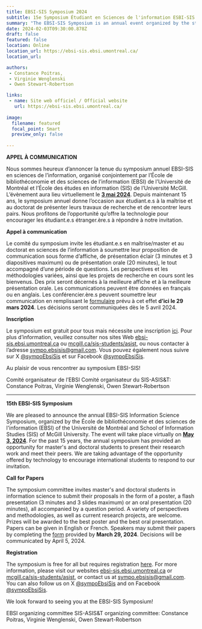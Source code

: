 ```yaml
---
title: EBSI-SIS Symposium 2024
subtitle: 15e Symposium Étudiant en Sciences de l'information ESBI-SIS / 15th EBSI-SIS Student Symposium in Information Studies 
summary: "The EBSI-SIS Symposium is an annual event organized by the student of the École de bibliothéconomie et des sciences de l'information (Université de Montréal) and the School of Information Studies (McGill University)"
date: 2024-02-03T09:30:00.878Z
draft: false
featured: false
location: Online
location_url: https://ebsi-sis.ebsi.umontreal.ca/
location_url: 

authors:
 - Constance Poitras, 
 - Virginie Wenglenski
 - Owen Stewart-Robertson 

links:
 - name: Site web officiel / Official website
   url: https://ebsi-sis.ebsi.umontreal.ca/
   
image:
  filename: featured
  focal_point: Smart
  preview_only: false
 
---
```


<b>APPEL À COMMUNICATION</b>

Nous sommes heureux d’annoncer la tenue du symposium annuel EBSI-SIS en sciences de l’information, organisé conjointement par l’École de bibliothéconomie et des sciences de l’information (EBSI) de l’Université de Montréal et l’École des études en information (SIS) de l’Université McGill. L’évènement aura lieu virtuellement le <b><u>3 mai 2024</u></b>. Depuis maintenant 15 ans, le symposium annuel donne l’occasion aux étudiant.e.s à la maîtrise et au doctorat de présenter leurs travaux de recherche et de rencontrer leurs pairs. Nous profitons de l’opportunité qu’offre la technologie pour encourager les étudiant.e.s étranger.ère.s à répondre à notre invitation.

<b>Appel à communication</b>

Le comité du symposium invite les étudiant.e.s en maîtrise/master et au doctorat en sciences de l’information à soumettre leur proposition de communication sous forme d’affiche, de présentation éclair (3 minutes et 3 diapositives maximum) ou de présentation orale (20 minutes), le tout accompagné d’une période de questions. Les perspectives et les méthodologies variées, ainsi que les projets de recherche en cours sont les bienvenus. Des prix seront décernés à la meilleure affiche et à la meilleure présentation orale. Les communications peuvent être données en français ou en anglais. Les conférencier.ère.s peuvent soumettre leur communication en remplissant le [formulaire](https://forms.gle/BNMUNbZF4vRwSnr29) prévu à cet effet <b>d’ici le 29 mars 2024</b>. Les décisions seront communiquées dès le 5 avril 2024.

<b>Inscription</b>

Le symposium est gratuit pour tous mais nécessite une inscription [ici](https://forms.gle/BNMUNbZF4vRwSnr29). Pour plus d’information, veuillez consulter nos sites Web [ebsi-sis.ebsi.umontreal.ca](https://ebsi-sis.ebsi.umontreal.ca/) ou [mcgill.ca/sis-students/asist](https://mcgill.ca/sis-students/asist/events), ou nous contacter à l’adresse [sympo.ebsisis@gmail.com](mailto:sympo.ebsisis@gmail.com). Vous pouvez également nous suivre sur X [@sympoEbsiSis](https://twitter.com/SympoEbsiSis) et sur Facebook [@sympoEbsiSis](https://www.facebook.com/people/Symposium-Ebsi-Sis/100075478524975/).

Au plaisir de vous rencontrer au symposium EBSI-SIS!

Comité organisateur de l’EBSI Comité organisateur du SIS-ASIS&T: Constance Poitras, Virginie Wenglenski, Owen Stewart-Robertson

***

<b>15th EBSI-SIS Symposium</b>

We are pleased to announce the annual EBSI-SIS Information Science Symposium, organized by the École de bibliothéconomie et des sciences de l'information (EBSI) of the Université de Montréal and School of Information Studies (SIS) of McGill University. The event will take place virtually on <b><u>May 3, 2024</u></b>. For the past 15 years, the annual symposium has provided an opportunity for master's and doctoral students to present their research work and meet their peers. We are taking advantage of the opportunity offered by technology to encourage international students to respond to our invitation.

<b>Call for Papers</b>

The symposium committee invites master's and doctoral students in information science to submit their proposals in the form of a poster, a flash presentation (3 minutes and 3 slides maximum) or an oral presentation (20 minutes), all accompanied by a question period. A variety of perspectives and methodologies, as well as current research projects, are welcome. Prizes will be awarded to the best poster and the best oral presentation. Papers can be given in English or French. Speakers may submit their papers by completing the [form](https://forms.gle/BNMUNbZF4vRwSnr29) provided by <b>March 29, 2024</b>. Decisions will be communicated by April 5, 2024.

<b>Registration</b>

The symposium is free for all but requires registration [here](https://forms.gle/BNMUNbZF4vRwSnr29). For more information, please visit our websites [ebsi-sis.ebsi.umontreal.ca](https://ebsi-sis.ebsi.umontreal.ca/) or [mcgill.ca/sis-students/asist](https://mcgill.ca/sis-students/asist/events), or contact us at [sympo.ebsisis@gmail.com](mailto:sympo.ebsisis@gmail.com). You can also follow us on X [@sympoEbsiSis](https://twitter.com/SympoEbsiSis) and on Facebook [@sympoEbsiSis](https://www.facebook.com/people/Symposium-Ebsi-Sis/100075478524975/).

We look forward to seeing you at the EBSI-SIS Symposium!

EBSI organizing committee SIS-ASIS&T organizing committee: Constance Poitras, Virginie Wenglenski, Owen Stewart-Robertson